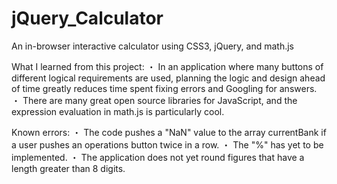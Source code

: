 # jQuery_Calculator
An in-browser interactive calculator using CSS3, jQuery, and math.js

What I learned from this project:
・ In an application where many buttons of different logical requirements are used, planning the logic and design ahead of time greatly reduces time spent fixing errors and Googling for answers.
・ There are many great open source libraries for JavaScript, and the expression evaluation in math.js is particularly cool.

Known errors:
・ The code pushes a "NaN" value to the array currentBank if a user pushes an operations button twice in a row.
・ The "%" has yet to be implemented.
・ The application does not yet round figures that have a length greater than 8 digits.
